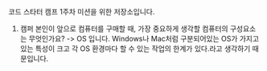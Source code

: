 코드 스타터 캠프 1주차 미션을 위한 저장소입니다.
1. 캠퍼 본인이 앞으로 컴퓨터를 구매할 때, 가장 중요하게 생각할 컴퓨터의 구성요소는 무엇인가요?
-> OS 입니다. Windows나 Mac처럼 구분되어있는 OS가 가지고있는 특성이 크고 각 OS 환경마다 할 수 있는 작업의 한계가 있다.라고 생각하기 때문입니다.
